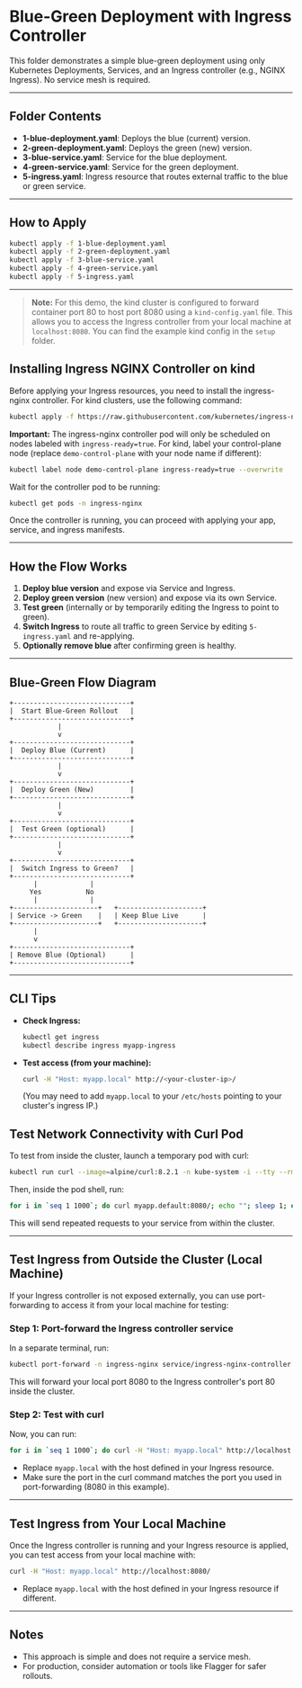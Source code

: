 # Blue-Green Deployment with Ingress Controller

This folder demonstrates a simple blue-green deployment using only Kubernetes Deployments, Services, and an Ingress controller (e.g., NGINX Ingress). No service mesh is required.

---

## Folder Contents
- **1-blue-deployment.yaml**: Deploys the blue (current) version.
- **2-green-deployment.yaml**: Deploys the green (new) version.
- **3-blue-service.yaml**: Service for the blue deployment.
- **4-green-service.yaml**: Service for the green deployment.
- **5-ingress.yaml**: Ingress resource that routes external traffic to the blue or green service.

---

## How to Apply

```sh
kubectl apply -f 1-blue-deployment.yaml
kubectl apply -f 2-green-deployment.yaml
kubectl apply -f 3-blue-service.yaml
kubectl apply -f 4-green-service.yaml
kubectl apply -f 5-ingress.yaml
```

---

> **Note:**
> For this demo, the kind cluster is configured to forward container port 80 to host port 8080 using a `kind-config.yaml` file. This allows you to access the Ingress controller from your local machine at `localhost:8080`. You can find the example kind config in the `setup` folder.

## Installing Ingress NGINX Controller on kind

Before applying your Ingress resources, you need to install the ingress-nginx controller. For kind clusters, use the following command:

```sh
kubectl apply -f https://raw.githubusercontent.com/kubernetes/ingress-nginx/controller-v1.12.0/deploy/static/provider/kind/deploy.yaml
```

**Important:** The ingress-nginx controller pod will only be scheduled on nodes labeled with `ingress-ready=true`. For kind, label your control-plane node (replace `demo-control-plane` with your node name if different):

```sh
kubectl label node demo-control-plane ingress-ready=true --overwrite
```

Wait for the controller pod to be running:

```sh
kubectl get pods -n ingress-nginx
```

Once the controller is running, you can proceed with applying your app, service, and ingress manifests.

---

## How the Flow Works

1. **Deploy blue version** and expose via Service and Ingress.
2. **Deploy green version** (new version) and expose via its own Service.
3. **Test green** (internally or by temporarily editing the Ingress to point to green).
4. **Switch Ingress** to route all traffic to green Service by editing `5-ingress.yaml` and re-applying.
5. **Optionally remove blue** after confirming green is healthy.

---

## Blue-Green Flow Diagram

```
+-----------------------------+
|  Start Blue-Green Rollout   |
+-----------------------------+
            |
            v
+-----------------------------+
|  Deploy Blue (Current)      |
+-----------------------------+
            |
            v
+-----------------------------+
|  Deploy Green (New)         |
+-----------------------------+
            |
            v
+-----------------------------+
|  Test Green (optional)      |
+-----------------------------+
            |
            v
+-----------------------------+
|  Switch Ingress to Green?   |
+-----------------------------+
      |             |
     Yes           No
      |             |
+---------------------+   +---------------------+
| Service -> Green    |   | Keep Blue Live      |
+---------------------+   +---------------------+
      |
      v
+-----------------------------+
| Remove Blue (Optional)      |
+-----------------------------+
```

---

## CLI Tips
- **Check Ingress:**
  ```sh
  kubectl get ingress
  kubectl describe ingress myapp-ingress
  ```
- **Test access (from your machine):**
  ```sh
  curl -H "Host: myapp.local" http://<your-cluster-ip>/
  ```
  (You may need to add `myapp.local` to your `/etc/hosts` pointing to your cluster's ingress IP.)

## Test Network Connectivity with Curl Pod

To test from inside the cluster, launch a temporary pod with curl:

```sh
kubectl run curl --image=alpine/curl:8.2.1 -n kube-system -i --tty --rm -- sh
```

Then, inside the pod shell, run:

```sh
for i in `seq 1 1000`; do curl myapp.default:8080/; echo ""; sleep 1; done
```

This will send repeated requests to your service from within the cluster.

---

## Test Ingress from Outside the Cluster (Local Machine)

If your Ingress controller is not exposed externally, you can use port-forwarding to access it from your local machine for testing:

### Step 1: Port-forward the Ingress controller service

In a separate terminal, run:

```sh
kubectl port-forward -n ingress-nginx service/ingress-nginx-controller 8080:80
```

This will forward your local port 8080 to the Ingress controller's port 80 inside the cluster.

### Step 2: Test with curl

Now, you can run:

```sh
for i in `seq 1 1000`; do curl -H "Host: myapp.local" http://localhost:8080/; echo ""; sleep 1; done
```

- Replace `myapp.local` with the host defined in your Ingress resource.
- Make sure the port in the curl command matches the port you used in port-forwarding (8080 in this example).

---

## Test Ingress from Your Local Machine

Once the Ingress controller is running and your Ingress resource is applied, you can test access from your local machine with:

```sh
curl -H "Host: myapp.local" http://localhost:8080/
```

- Replace `myapp.local` with the host defined in your Ingress resource if different.

---

## Notes
- This approach is simple and does not require a service mesh.
- For production, consider automation or tools like Flagger for safer rollouts. 